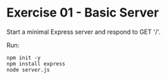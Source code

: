 # Exercise 01 - Basic Server

Start a minimal Express server and respond to GET '/'.

Run:

```
npm init -y
npm install express
node server.js
```